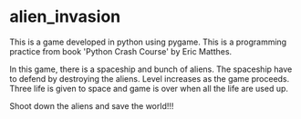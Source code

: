 # alien_invasion
This is a game developed in python using pygame. This is a programming practice from book 'Python Crash Course' by Eric Matthes.

In this game, there is a spaceship and bunch of aliens. The spaceship have to defend by destroying the aliens. Level increases as the game proceeds. Three life is given to space and game is over when all the life are used up.

Shoot down the aliens and save the world!!!
